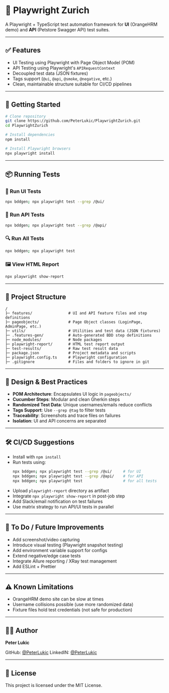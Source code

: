# 🧪 Playwright Zurich

A Playwright + TypeScript test automation framework for **UI** (OrangeHRM demo) and **API** (Petstore Swagger API) test suites.

---

## ✅ Features

- UI Testing using Playwright with Page Object Model (POM)
- API Testing using Playwright's `APIRequestContext`
- Decoupled test data (JSON fixtures)
- Tags support (`@ui`, `@api`, `@smoke`, `@negative`, etc.)
- Clean, maintainable structure suitable for CI/CD pipelines

---

## 🚀 Getting Started

```bash
# Clone repository
git clone https://github.com/PeterLukic/PlaywrightZurich.git
cd PlaywrightZurich

# Install dependencies
npm install

# Install Playwright browsers
npx playwright install
```

---

## 📦 Running Tests

### 🧭 Run UI Tests

```bash
npx bddgen; npx playwright test --grep /@ui/
```

### 🔁 Run API Tests

```bash
npx bddgen; npx playwright test --grep /@api/
```

### 🔍 Run All Tests

```bash
npx bddgen; npx playwright test
```

### 🖼️ View HTML Report

```bash
npx playwright show-report
```

---

## 📂 Project Structure

```
/
├─ features/                # UI and API feature files and step definitions
├─ pageobjects/             # Page Object classes (LoginPage, AdminPage, etc.)
├─ utils/                   # Utilities and test data (JSON fixtures)
├─ .features-gen/           # Auto-generated BDD step definitions
├─ node_modules/            # Node packages
├─ playwright-report/       # HTML test report output
├─ test-results/            # Raw test result data
├─ package.json             # Project metadata and scripts
├─ playwright.config.ts     # Playwright configuration
├─ .gitignore               # Files and folders to ignore in git
```

---

## 🧠 Design & Best Practices

- **POM Architecture**: Encapsulates UI logic in `pageobjects/`
- **Cucumber Steps**: Modular and clean Gherkin steps
- **Randomized Test Data**: Unique usernames/emails reduce conflicts
- **Tags Support**: Use `--grep @tag` to filter tests
- **Traceability**: Screenshots and trace files on failures
- **Isolation**: UI and API concerns are separated

---

## 🛠️ CI/CD Suggestions

- Install with `npm install`
- Run tests using:
  ```bash
  npx bddgen; npx playwright test --grep /@ui/     # for UI
  npx bddgen; npx playwright test --grep /@api/    # for API
  npx bddgen; npx playwright test                  # for all tests
  ```
- Upload `playwright-report` directory as artifact
- Integrate `npx playwright show-report` in post-job step
- Add Slack/email notification on test failures
- Use matrix strategy to run API/UI tests in parallel

---

## 📌 To Do / Future Improvements

- Add screenshot/video capturing
- Introduce visual testing (Playwright snapshot testing)
- Add environment variable support for configs
- Extend negative/edge case tests
- Integrate Allure reporting / XRay test management
- Add ESLint + Prettier

---

## ⚠️ Known Limitations

- OrangeHRM demo site can be slow at times
- Username collisions possible (use more randomized data)
- Fixture files hold test credentials (not safe for production)

---

## 👨‍💻 Author

**Peter Lukic**

GitHub: [@PeterLukic](https://github.com/PeterLukic)
LinkedIN: [@PeterLukic](https://github.com/PeterLukic)

---

## 📃 License

This project is licensed under the MIT License.

